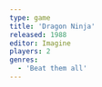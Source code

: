 ```yaml
---
type: game
title: 'Dragon Ninja'
released: 1988
editor: Imagine
players: 2
genres:
  - 'Beat them all'
---
```

